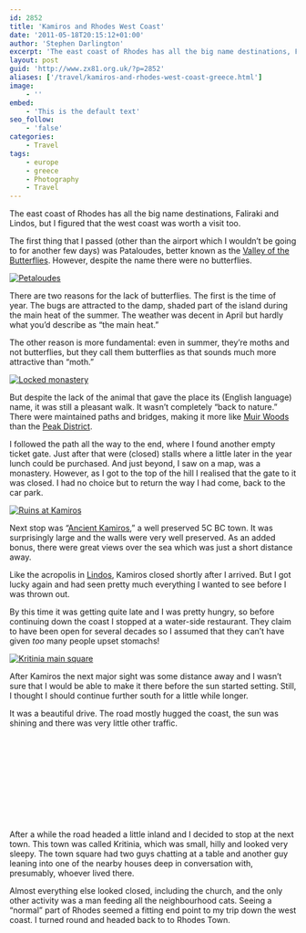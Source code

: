 ```yaml
---
id: 2852
title: 'Kamiros and Rhodes West Coast'
date: '2011-05-18T20:15:12+01:00'
author: 'Stephen Darlington'
excerpt: 'The east coast of Rhodes has all the big name destinations, Faliraki and Lindos, but I figured that the west coast was worth a visit too.'
layout: post
guid: 'http://www.zx81.org.uk/?p=2852'
aliases: ['/travel/kamiros-and-rhodes-west-coast-greece.html']
image:
    - ''
embed:
    - 'This is the default text'
seo_follow:
    - 'false'
categories:
    - Travel
tags:
    - europe
    - greece
    - Photography
    - Travel
---
```


The east coast of Rhodes has all the big name destinations, Faliraki and Lindos, but I figured that the west coast was worth a visit too.

The first thing that I passed (other than the airport which I wouldn’t be going to for another few days) was Pataloudes, better known as the [Valley of the Butterflies](http://www.rhodesguide.com/travelguide/rhodes_excursions.php?ssp=1). However, despite the name there were no butterflies.

[![Petaloudes](https://i0.wp.com/farm6.static.flickr.com/5187/5632214753_a9bca9d539.jpg?resize=333%2C500)](http://www.flickr.com/photos/stephendarlington/5632214753/ "Petaloudes by stephendarlington, on Flickr")

There are two reasons for the lack of butterflies. The first is the time of year. The bugs are attracted to the damp, shaded part of the island during the main heat of the summer. The weather was decent in April but hardly what you’d describe as “the main heat.”

The other reason is more fundamental: even in summer, they’re moths and not butterflies, but they call them butterflies as that sounds much more attractive than “moth.”

[![Locked monastery](https://i0.wp.com/farm6.static.flickr.com/5188/5632215463_91b08b4f31.jpg?resize=333%2C500)](http://www.flickr.com/photos/stephendarlington/5632215463/ "Locked monastery by stephendarlington, on Flickr")

But despite the lack of the animal that gave the place its (English language) name, it was still a pleasant walk. It wasn’t completely “back to nature.” There were maintained paths and bridges, making it more like [Muir Woods](/travel/muir-woods.html) than the [Peak District](/photography/photofriday/the-country.html).

I followed the path all the way to the end, where I found another empty ticket gate. Just after that were (closed) stalls where a little later in the year lunch could be purchased. And just beyond, I saw on a map, was a monastery. However, as I got to the top of the hill I realised that the gate to it was closed. I had no choice but to return the way I had come, back to the car park.

[![Ruins at Kamiros](https://i0.wp.com/farm6.static.flickr.com/5063/5632216167_504db8cb5a.jpg?resize=333%2C500)](http://www.flickr.com/photos/stephendarlington/5632216167/ "Ruins at Kamiros by stephendarlington, on Flickr")

Next stop was “[Ancient Kamiros](http://www.rhodesguide.com/travelguide/rhodes_monuments.php?ssp=9),” a well preserved 5C BC town. It was surprisingly large and the walls were very well preserved. As an added bonus, there were great views over the sea which was just a short distance away.

Like the acropolis in [Lindos](/travel/lindos-and-rhodes-east-coast-greece.html), Kamiros closed shortly after I arrived. But I got lucky again and had seen pretty much everything I wanted to see before I was thrown out.

By this time it was getting quite late and I was pretty hungry, so before continuing down the coast I stopped at a water-side restaurant. They claim to have been open for several decades so I assumed that they can’t have given *too* many people upset stomachs!

[![Kritinia main square](https://i0.wp.com/farm6.static.flickr.com/5024/5632216919_6cf8333722.jpg?resize=500%2C333)](http://www.flickr.com/photos/stephendarlington/5632216919/ "Kritinia main square by stephendarlington, on Flickr")

After Kamiros the next major sight was some distance away and I wasn’t sure that I would be able to make it there before the sun started setting. Still, I thought I should continue further south for a little while longer.

It was a beautiful drive. The road mostly hugged the coast, the sun was shining and there was very little other traffic.

<object classid="clsid:D27CDB6E-AE6D-11cf-96B8-444553540000" data="http://www.flickr.com/apps/video/stewart.swf?v=71377" height="" type="application/x-shockwave-flash" width=""><param name="flashvars" value="intl_lang=en-us&photo_secret=&photo_id=5722505933"></param><param name="movie" value="http://www.flickr.com/apps/video/stewart.swf?v=71377"></param><param name="bgcolor" value="#000000"></param><param name="allowFullScreen" value="true"></param></object>

After a while the road headed a little inland and I decided to stop at the next town. This town was called Kritinia, which was small, hilly and looked very sleepy. The town square had two guys chatting at a table and another guy leaning into one of the nearby houses deep in conversation with, presumably, whoever lived there.

Almost everything else looked closed, including the church, and the only other activity was a man feeding all the neighbourhood cats. Seeing a “normal” part of Rhodes seemed a fitting end point to my trip down the west coast. I turned round and headed back to to Rhodes Town.